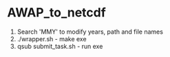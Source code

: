 # AWAP_to_netcdf

1. Search 'MMY' to modify years, path and file names
2. ./wrapper.sh - make exe
3. qsub submit_task.sh - run exe

